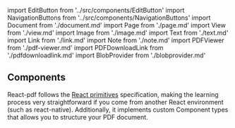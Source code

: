 import EditButton from '../src/components/EditButton'
import NavigationButtons from '../src/components/NavigationButtons'
import Document from './document.md'
import Page from './page.md'
import View from './view.md'
import Image from './image.md'
import Text from './text.md'
import Link from './link.md'
import Note from './note.md'
import PDFViewer from './pdf-viewer.md'
import PDFDownloadLink from './pdfdownloadlink.md'
import BlobProvider from './blobprovider.md'

<EditButton to="https://github.com/react-pdf/site/blob/master/docs/components.md" />

## Components
React-pdf follows the [React primitives](https://github.com/lelandrichardson/react-primitives) specification, making the learning process very straightforward if you come from another React environment (such as react-native). Additionally, it implements custom Component types that allows you to structure your PDF document.

<Document components={components} />
<Page components={components} />
<View components={components} />
<Image components={components} />
<Text components={components} />
<Link components={components} />
<Note components={components} />
<PDFViewer components={components} />
<PDFDownloadLink components={components} />
<BlobProvider components={components} />

<NavigationButtons
  backSrc="/rendering-process"
  backText="Rendering process"
  nextSrc="/styling"
  nextText="Styling"
/>
